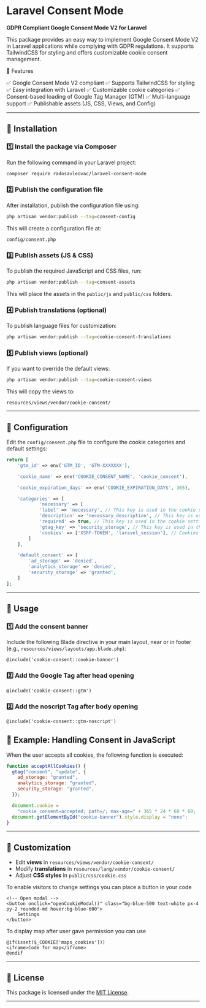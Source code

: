 # Laravel Consent Mode

**GDPR Compliant Google Consent Mode V2 for Laravel**

This package provides an easy way to implement Google Consent Mode V2 in Laravel applications while complying with GDPR regulations. It supports TailwindCSS for styling and offers customizable cookie consent management.

🚀 Features

✅ Google Consent Mode V2 compliant
✅ Supports TailwindCSS for styling
✅ Easy integration with Laravel
✅ Customizable cookie categories
✅ Consent-based loading of Google Tag Manager (GTM)
✅ Multi-language support
✅ Publishable assets (JS, CSS, Views, and Config)

---

## 📌 Installation

### 1️⃣ Install the package via Composer

Run the following command in your Laravel project:

```sh
composer require radosavleovac/laravel-consent-mode
```

### 2️⃣ Publish the configuration file

After installation, publish the configuration file using:

```sh
php artisan vendor:publish --tag=consent-config
```

This will create a configuration file at:

```
config/consent.php
```

### 3️⃣ Publish assets (JS & CSS)

To publish the required JavaScript and CSS files, run:

```sh
php artisan vendor:publish --tag=consent-assets
```

This will place the assets in the `public/js` and `public/css` folders.

### 4️⃣ Publish translations (optional)

To publish language files for customization:

```sh
php artisan vendor:publish --tag=cookie-consent-translations
```

### 5️⃣ Publish views (optional)

If you want to override the default views:

```sh
php artisan vendor:publish --tag=cookie-consent-views
```

This will copy the views to:

```
resources/views/vendor/cookie-consent/
```

---

## 📖 Configuration

Edit the `config/consent.php` file to configure the cookie categories and default settings:

```php
return [
    'gtm_id' => env('GTM_ID', 'GTM-XXXXXXX'),

    'cookie_name' => env('COOKIE_CONSENT_NAME', 'cookie_consent'),

    'cookie_expiration_days' => env('COOKIE_EXPIRATION_DAYS', 365),

    'categories' => [
            'necessary' => [
            'label' => 'necessary', // This key is used in the cookie settings modal
            'description' => 'necessary_description', // This key is used in the cookie settings modal
            'required' => true, // This key is used in the cookie settings modal
            'gtag_key' => 'security_storage', // This key is used in the Google Tag Manager
            'cookies' => ['XSRF-TOKEN', 'laravel_session'], // Cookies that are set when the category is accepted
        ]
    ],

    'default_consent' => [
        'ad_storage' => 'denied',
        'analytics_storage' => 'denied',
        'security_storage' => 'granted',
    ]
];
```

---

## 🚀 Usage

### 1️⃣ Add the consent banner

Include the following Blade directive in your main layout, near or in footer (e.g., `resources/views/layouts/app.blade.php`):

```blade
@include('cookie-consent::cookie-banner')
```

### 2️⃣ Add the Google Tag after head opening

```blade
@include('cookie-consent::gtm')
```

### 2️⃣ Add the noscript Tag after body opening

```blade
@include('cookie-consent::gtm-noscript')
```

## 🎯 Example: Handling Consent in JavaScript

When the user accepts all cookies, the following function is executed:

```js
function acceptAllCookies() {
  gtag("consent", "update", {
    ad_storage: "granted",
    analytics_storage: "granted",
    security_storage: "granted",
  });

  document.cookie =
    "cookie_consent=accepted; path=/; max-age=" + 365 * 24 * 60 * 60;
  document.getElementById("cookie-banner").style.display = "none";
}
```

---

## 🔧 Customization

- Edit **views** in `resources/views/vendor/cookie-consent/`
- Modify **translations** in `resources/lang/vendor/cookie-consent/`
- Adjust **CSS styles** in `public/css/cookie.css`

To enable visitors to change settings you can place a button in your code

```blade
<!-- Open modal -->
<button onclick="openCookieModal()" class="bg-blue-500 text-white px-4 py-2 rounded-md hover:bg-blue-600">
    Settings
</button>
```

To display map after user gave permission you can use

```blade
@if(isset($_COOKIE['maps_cookies']))
<iframe>Code for map</iframe>
@endif
```

---

## 📄 License

This package is licensed under the [MIT License](LICENSE).

---
